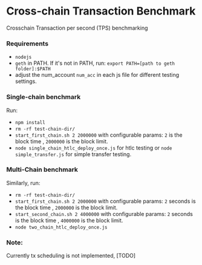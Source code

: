 # Cross-chain Transaction Benchmark
Crosschain Transaction per second (TPS) benchmarking
### Requirements
* `nodejs` 
* `geth` in PATH. If it's not in PATH, run: `export PATH=[path to geth folder]:$PATH`
* adjust the num_account `num_acc` in each js file for different testing settings. 
### Single-chain benchmark
Run: 
* `npm install`
* `rm -rf test-chain-dir/`
* `start_first_chain.sh 2 2000000` with configurable params: `2` is the block time , `2000000` is the block limit.
* `node single_chain_htlc_deploy_once.js` for htlc testing or `node simple_transfer.js` for simple transfer testing.
### Multi-Chain benchmark
Similarly, run:
* `rm -rf test-chain-dir/`
* `start_first_chain.sh 2 2000000` with configurable params: `2` seconds is the block time , `2000000` is the block limit.
* `start_second_chain.sh 2 4000000` with configurable params: `2` seconds is the block time , `4000000` is the block limit.
* `node two_chain_htlc_deploy_once.js`

### Note: 
Currently tx scheduling is not implemented, [TODO]
